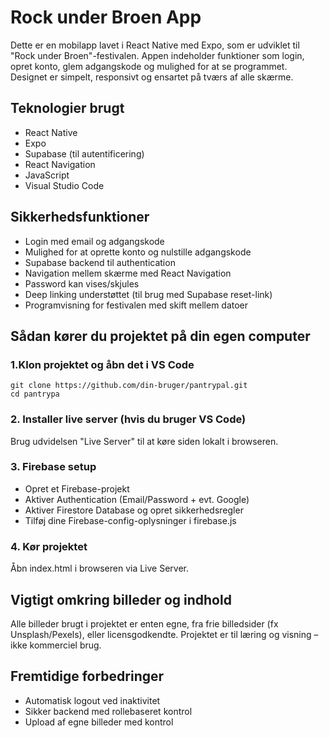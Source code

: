 # Rock under Broen App

Dette er en mobilapp lavet i React Native med Expo, som er udviklet til "Rock under Broen"-festivalen. Appen indeholder funktioner som login, opret konto, glem adgangskode og mulighed for at se programmet. Designet er simpelt, responsivt og ensartet på tværs af alle skærme.

## Teknologier brugt

- React Native
- Expo
- Supabase (til autentificering)
- React Navigation
- JavaScript
- Visual Studio Code

## Sikkerhedsfunktioner

- Login med email og adgangskode
- Mulighed for at oprette konto og nulstille adgangskode
- Supabase backend til authentication
- Navigation mellem skærme med React Navigation
- Password kan vises/skjules
- Deep linking understøttet (til brug med Supabase reset-link)
- Programvisning for festivalen med skift mellem datoer

## Sådan kører du projektet på din egen computer

### 1.Klon projektet og åbn det i VS Code
```
git clone https://github.com/din-bruger/pantrypal.git
cd pantrypa
```

### 2.  Installer live server (hvis du bruger VS Code)

Brug udvidelsen "Live Server" til at køre siden lokalt i browseren.

### 3. Firebase setup

- Opret et Firebase-projekt
- Aktiver Authentication (Email/Password + evt. Google)
- Aktiver Firestore Database og opret sikkerhedsregler
- Tilføj dine Firebase-config-oplysninger i firebase.js

### 4. Kør projektet

Åbn index.html i browseren via Live Server.

## Vigtigt omkring billeder og indhold
Alle billeder brugt i projektet er enten egne, fra frie billedsider (fx Unsplash/Pexels), eller licensgodkendte. Projektet er til læring og visning – ikke kommerciel brug.

## Fremtidige forbedringer
- Automatisk logout ved inaktivitet
- Sikker backend med rollebaseret kontrol
- Upload af egne billeder med kontrol

